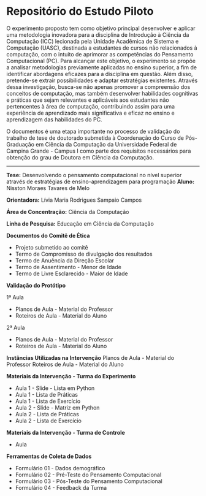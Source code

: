 # Repositório do Estudo Piloto

O experimento proposto tem como objetivo principal desenvolver e aplicar uma metodologia inovadora para a disciplina de Introdução à Ciência da Computação (ICC) lecionada pela Unidade Acadêmica de Sistema e Computação (UASC), destinada a estudantes de cursos não relacionados à computação, com o intuito de aprimorar as competências do Pensamento Computacional (PC). Para alcançar este objetivo, o experimento se propõe a analisar metodologias previamente aplicadas no ensino superior, a fim de identificar abordagens eficazes para a disciplina em questão. Além disso, pretende-se extrair possibilidades e adaptar estratégias existentes. Através dessa investigação, busca-se não apenas promover a compreensão dos conceitos de computação, mas também desenvolver habilidades cognitivas e práticas que sejam relevantes e aplicáveis aos estudantes não pertencentes à área de computação, contribuindo assim para uma experiência de aprendizado mais significativa e eficaz no ensino e aprendizagem das habilidades do PC.

O documentos é uma etapa importante no processo de validação do trabalho de tese de doutorado submetida à Coordenação do Curso de Pós-Graduação em Ciência da Computação da Universidade Federal de Campina Grande - Campus I como parte dos requisitos necessários para obtenção do grau de Doutora em Ciência da Computação.

***

**Tese:** Desenvolvendo o pensamento computacional no nível superior através de estratégias de ensino-aprendizagem para programação
**Aluno:** Nisston Moraes Tavares de Melo

**Orientadora:** Lívia Maria Rodrigues Sampaio Campos

**Área de Concentração:** Ciência da Computação

**Linha de Pesquisa:** Educação em Ciência da Computação

**Documentos do Comitê de Ética**

* Projeto submetido ao comitê
* Termo de Compromisso de divulgação dos resultados
* Termo de Anuência da Direção Escolar
* Termo de Assentimento - Menor de Idade
* Termo de Livre Esclarecido - Maior de Idade

**Validação do Protótipo**

1ª Aula
* Planos de Aula - Material do Professor
* Roteiros de Aula - Material do Aluno

2ª Aula
* Planos de Aula - Material do Professor
* Roteiros de Aula - Material do Aluno

**Instâncias Utilizadas na Intervenção**
Planos de Aula - Material do Professor
Roteiros de Aula - Material do Aluno

**Materiais da Intervenção - Turma do Experimento**
* Aula 1 - Slide - Lista em Python
* Aula 1 - Lista de Práticas
* Aula 1 - Lista de Exercício
* Aula 2 - Slide - Matriz em Python
* Aula 2 - Lista de Práticas
* Aula 2 - Lista de Exercício
  
**Materiais da Intervenção - Turma de Controle**
* Aula

**Ferramentas de Coleta de Dados**
* Formulário 01 - Dados demográfico
* Formulário 02 - Pré-Teste do Pensamento Computacional
* Formulário 03 - Pós-Teste do Pensamento Computacional
* Formulário 04 - Feedback da Turma

